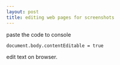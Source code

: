 ```yaml
---
layout: post
title: editing web pages for screenshots
---
```


paste the code to console

```
document.body.contentEditable = true
```
edit text on browser.
